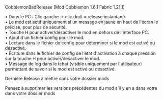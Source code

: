 CobblemonBadRelease (Mod Cobblemon 1.6.1 Fabric 1.21.1)  
  
• Dans le PC : Clic gauche → clic droit = release instantané.  
• Le mod est actif uniquement si un message en jaune en haut de l'écran le précise, pour plus de sécurité.  
• Touche H pour activer/désactiver le mod en dehors de l'interface PC.  
• Ajout d'un fichier config pour le mod.  
• Lecture dans le fichier de config pour déterminer si le mod est activé ou désactivé.  
• Écriture dans le fichier de config de l'état d'activation à chaque pression sur la touche H pour activer/désactiver le mod.  
• Message de log dans le tchat (visible uniquement par l'utilisateur) permettant de savoir si le mod est activé ou désactivé.  
  
  
Dernière Release à mettre dans votre dossier mods  
  
Pensez à supprimer les versions précédentes du mod s'il y en a dans votre dans votre dossier mods

